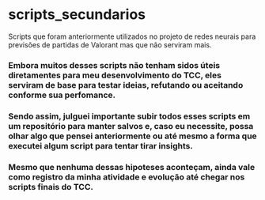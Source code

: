 # scripts_secundarios
Scripts que foram anteriormente utilizados no projeto de redes neurais para previsões de partidas de Valorant mas que não serviram mais.

### Embora muitos desses scripts não tenham sidos úteis diretamentes para meu desenvolvimento do TCC, eles serviram de base para testar ideias, refutando ou aceitando conforme sua perfomance.
### Sendo assim, julguei importante subir todos esses scripts em um repositório para manter salvos e, caso eu necessite, possa olhar algo que pensei anteriormente ou até mesmo a forma que executei algum script para tentar tirar insights.
### Mesmo que nenhuma dessas hipoteses aconteçam, ainda vale como registro da minha atividade e evolução até chegar nos scripts finais do TCC.
